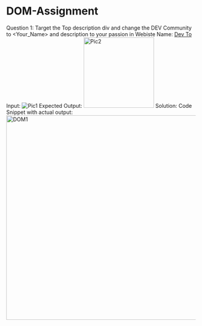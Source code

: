# DOM-Assignment
Question 1: 
Target the Top description div and change the DEV Community to <Your_Name> and description to your passion in  Webiste Name: [Dev To](https://dev.to/) 
Input:
![Pic1](https://user-images.githubusercontent.com/52568868/213908555-35beaed7-2fca-4bfa-8bc7-a156607bb696.png)
Expected Output:
<img width="187" alt="Pic2" src="https://user-images.githubusercontent.com/52568868/213908607-dca2f1a9-1a82-4b96-b401-b589ee6663a3.png">
  Solution:
Code Snippet with actual output:
<img width="543" alt="DOM1" src="https://user-images.githubusercontent.com/52568868/213909009-9287fc49-b492-4688-b78a-9fd848373b29.png">
